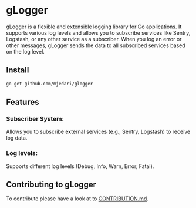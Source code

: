 # gLogger

gLogger is a flexible and extensible logging library for Go applications. It supports various log levels and allows you
to subscribe services like Sentry, Logstash, or any other service as a subscriber. When you log an error or other
messages, gLogger sends the data to all subscribed services based on the log level.

## Install

```bash
go get github.com/mjedari/glogger
```

## Features

### Subscriber System:
Allows you to subscribe external services (e.g., Sentry, Logstash) to receive log data.

### Log levels:
Supports different log levels (Debug, Info, Warn, Error, Fatal).

## Contributing to gLogger

To contribute please have a look at
to [CONTRIBUTION.md](https://repo.abanicon.com/abantheter-microservices/glogger/-/blob/main/CONTRIBUTION.md).
